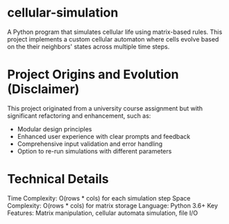 # cellular-simulation
A Python program that simulates cellular life using matrix-based rules. This project implements a custom cellular automaton where cells evolve based on the their neighbors' states across multiple time steps.

# Project Origins and Evolution (Disclaimer)
This project originated from a university course assignment but with significant refactoring and enhancement, such as:
- Modular design principles
- Enhanced user experience with clear prompts and feedback
- Comprehensive input validation and error handling
- Option to re-run simulations with different parameters

# Technical Details
Time Complexity: O(rows * cols) for each simulation step
Space Complexity: O(rows * cols) for matrix storage
Language: Python 3.6+
Key Features: Matrix manipulation, cellular automata simulation, file I/O
